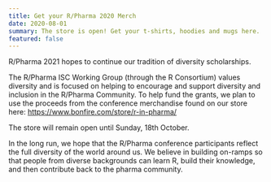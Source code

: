 ```yaml
---
title: Get your R/Pharma 2020 Merch
date: 2020-08-01
summary: The store is open! Get your t-shirts, hoodies and mugs here.
featured: false
---
```


R/Pharma 2021 hopes to continue our tradition of diversity scholarships.

The R/Pharma ISC Working Group (through the R Consortium) values diversity and
is focused on helping to encourage and support diversity and inclusion in the R/Pharma Community.
To help fund the grants, we plan to use the proceeds from the conference
merchandise found on our store here: https://www.bonfire.com/store/r-in-pharma/

The store will remain open until Sunday, 18th October.

In the long run, we hope that the R/Pharma conference participants reflect
the full diversity of the world around us. We believe in building on-ramps
so that people from diverse backgrounds can learn R, build their knowledge,
and then contribute back to the pharma community.
